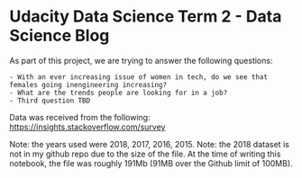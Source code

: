 # Udacity Data Science Term 2 - Data Science Blog
As part of this project, we are trying to answer the following questions:

    - With an ever increasing issue of women in tech, do we see that females going inengineering increasing?
    - What are the trends people are looking for in a job?
    - Third question TBD

Data was received from the following:
https://insights.stackoverflow.com/survey

Note: the years used were 2018, 2017, 2016, 2015. 
Note: the 2018 dataset is not in my github repo due to the size of the file.  At the time of writing this notebook, the file was roughly 191Mb (91MB over the Github limit of 100MB).